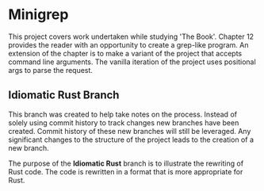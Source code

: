 # Minigrep
This project covers work undertaken while studying 'The Book'. Chapter 12 provides the reader with an opportunity to create a grep-like program.
An extension of the chapter is to make a variant of the project that accepts command line arguments.
The vanilla iteration of the project uses positional args to parse the request.

## Idiomatic Rust Branch
This branch was created to help take notes on the process. Instead of solely using commit history to track changes new branches have been created.
Commit history of these new branches will still be leveraged. Any significant changes to the structure of the project leads to the creation of a new branch.

The purpose of the **Idiomatic Rust** branch is to illustrate the rewriting of Rust code. The code is rewritten in a format that is more appropriate for Rust.
